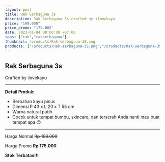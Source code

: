 ```yaml
---
layout: post
title: Rak Serbaguna 3s
description: Rak Serbaguna 3s crafted by ilovekayu
price: "199.000"
price_promo: "175.000"
date: 2023-01-04 08:00:00 +07:00
tags: ["rak","rakserbaguna"]
thumbnail: /products/Rak-serbaguna-3S.png
products: ["/products/Rak-serbaguna-3S.png","/products/Rak-serbaguna-3S-(1).png","/products/Rak-serbaguna-3S-(2).png","/products/Rak-serbaguna-3S-(3).png"]
---
```


## Rak Serbaguna 3s ##

Crafted by ilovekayu

---

**Detail Produk:**

* Berbahan kayu pinus
* Dimensi P 43 x L 20 x T 55 cm
* Warna natural putih
* Cocok untuk tempat bumbu, skincare, dan terserah Anda nanti mau buat tempat apa 😊

---

Harga Normal ~~Rp 199.000~~

Harga Promo **Rp 175.000**

**Stok Terbatas!!!**
